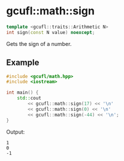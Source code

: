# gcufl::math::sign
```cpp
template <gcufl::traits::Arithmetic N>
int sign(const N value) noexcept;
```
Gets the sign of a number.
## Example
```cpp
#include <gcufl/math.hpp>
#include <iostream>

int main() {
	std::cout
		<< gcufl::math::sign(17) << '\n'
		<< gcufl::math::sign(0) << '\n'
		<< gcufl::math::sign(-44) << '\n';
}
```
Output:
```
1
0
-1
```
